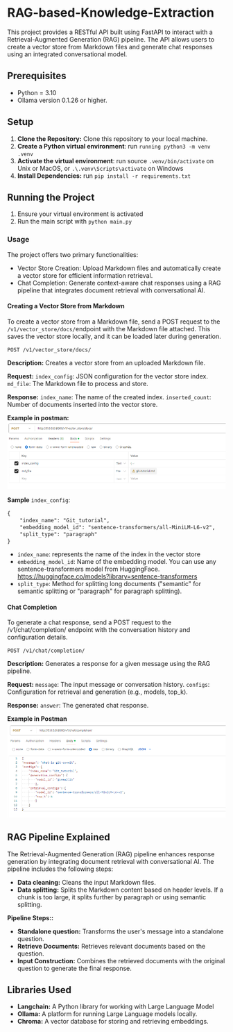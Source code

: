 # RAG-based-Knowledge-Extraction

This project provides a RESTful API built using FastAPI to interact with a Retrieval-Augmented Generation (RAG) pipeline.
The API allows users to create a vector store from Markdown files and generate chat responses using an integrated conversational model.

## Prerequisites

* Python = 3.10
* Ollama version 0.1.26 or higher.

## Setup

1. **Clone the Repository:** Clone this repository to your local machine.
2. **Create a Python virtual environment**: run `running python3 -m venv .venv`
3. **Activate the virtual environment**: run source `.venv/bin/activate` on Unix or MacOS, 
or `.\.venv\Scripts\activate` on Windows
4. **Install Dependencies:** run `pip install -r requirements.txt`

## Running the Project
1. Ensure your virtual environment is activated
2. Run the main script with `python main.py`

### Usage
The project offers two primary functionalities:

* Vector Store Creation: Upload Markdown files and automatically 
create a vector store for efficient information retrieval.
* Chat Completion: Generate context-aware chat responses using a 
RAG pipeline that integrates document retrieval with conversational AI.

#### Creating a Vector Store from Markdown
To create a vector store from a Markdown file, send a POST request to the `/v1/vector_store/docs/`endpoint with the Markdown file attached.
This saves the vector store locally, and it can be loaded later during generation.


```
POST /v1/vector_store/docs/
```
**Description:** Creates a vector store from an uploaded Markdown file.

**Request:**
`index_config`: JSON configuration for the vector store index.
`md_file`: The Markdown file to process and store.

**Response:**
`index_name`: The name of the created index.
`inserted_count`: Number of documents inserted into the vector store.

**Example in postman:**
![img.png](data%2Fimages_readme%2Fimg.png)

**Sample** `index_config`:
```
{
    "index_name": "Git_tutorial",
    "embedding_model_id": "sentence-transformers/all-MiniLM-L6-v2",
    "split_type": "paragraph"
}
```

* `index_name`: represents the name of the index in the vector store
* `embedding_model_id`: Name of the embedding model. You can use any sentence-transformers model from HuggingFace.
https://huggingface.co/models?library=sentence-transformers
* `split_type`:  Method for splitting long documents 
("semantic" for semantic splitting or "paragraph" for paragraph splitting).


#### Chat Completion
To generate a chat response, send a POST request to the /v1/chat/completion/ endpoint with the 
conversation history and configuration details.
```
POST /v1/chat/completion/
```

**Description:** Generates a response for a given message using the RAG pipeline.

**Request:**
`message`: The input message or conversation history.
`configs`: Configuration for retrieval and generation (e.g., models, top_k).

**Response:**
`answer`: The generated chat response.

**Example in Postman**
![img_1.png](data%2Fimages_readme%2Fimg_1.png)

## RAG Pipeline Explained
The Retrieval-Augmented Generation (RAG) pipeline enhances response generation by integrating document retrieval with conversational AI. The pipeline includes the following steps:
* **Data cleaning:**  Cleans the input Markdown files.
* **Data splitting:** Splits the Markdown content based on header levels. 
If a chunk is too large, it splits further by paragraph or using semantic splitting.

**Pipeline Steps::**
* **Standalone question:** Transforms the user's message into a standalone question.
* **Retrieve Documents:** Retrieves relevant documents based on the question.
* **Input Construction:** Combines the retrieved documents with the original question to generate the final response.


## Libraries Used 
* **Langchain:** A Python library for working with Large Language Model
* **Ollama:** A platform for running Large Language models locally.
* **Chroma:** A vector database for storing and retrieving embeddings.